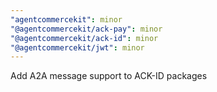 ```yaml
---
"agentcommercekit": minor
"@agentcommercekit/ack-pay": minor
"@agentcommercekit/ack-id": minor
"@agentcommercekit/jwt": minor
---
```


Add A2A message support to ACK-ID packages
